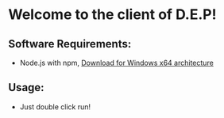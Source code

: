 # Welcome to the client of D.E.P!

## Software Requirements:
- Node.js with npm, [Download for Windows x64 architecture](https://nodejs.org/dist/v22.14.0/node-v22.14.0-x64.msi)

## Usage:
- Just double click run!